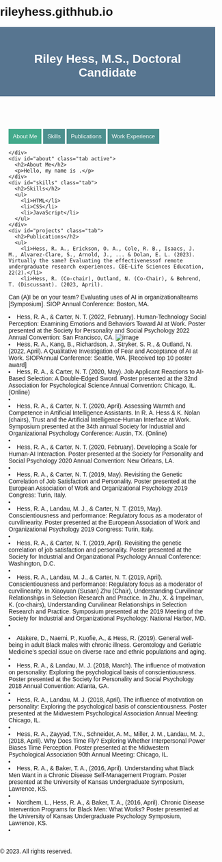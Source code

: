 # rileyhess.githhub.io

<html>
<head>
  <title>Riley Hess, M.S., Doctoral Candidate</title>
  <style>
    body {
      font-family: Arial, sans-serif;
      margin: 0;
      padding: 0;
    }
    header {
      background-color: #577590;
      color: #fff;
      padding: 20px;
      text-align: center;
    }
    main {
      padding: 20px;
    }
    .tab {
      display: none;
    }
    .tab.active {
      display: block;
    }
    .tab-button {
      background-color: #4d908e;
      color: #fff;
      padding: 10px;
      border: none;
      cursor: pointer;
    }
    .tab-button.active {
      background-color: #43aa8b;
    }
  </style>
  <script>
    function openTab(evt, tabName) {
      var i, tabContent, tabButtons;
      tabContent = document.getElementsByClassName("tab");
      for (i = 0; i < tabContent.length; i++) {
        tabContent[i].style.display = "none";
      }
      tabButtons = document.getElementsByClassName("tab-button");
      for (i = 0; i < tabButtons.length; i++) {
        tabButtons[i].className = tabButtons[i].className.replace(" active", "");
      }
      document.getElementById(tabName).style.display = "block";
      evt.currentTarget.className += " active";
    }
  </script>
</head>
<body>
  <header>
    <h1>Riley Hess, M.S., Doctoral Candidate</h1>
  </header>
  <main>
    <div class="tab-button-container">
      <button class="tab-button active" onclick="openTab(event, 'about')">About Me</button>
      <button class="tab-button" onclick="openTab(event, 'skills')">Skills</button>
      <button class="tab-button" onclick="openTab(event, 'projects')">Publications</button>
      <button class="tab-button" onclick="openTab(event, 'projects')">Work Experience</button>

    </div>
    <div id="about" class="tab active">
      <h2>About Me</h2>
      <p>Hello, my name is .</p>
    </div>
    <div id="skills" class="tab">
      <h2>Skills</h2>
      <ul>
        <li>HTML</li>
        <li>CSS</li>
        <li>JavaScript</li>
      </ul>
    </div>
    <div id="projects" class="tab">
      <h2>Publications</h2>
      <ul>
        <li>Hess, R. A., Erickson, O. A., Cole, R. B., Isaacs, J. M., Alvarez-Clare, S., Arnold, J., ... & Dolan, E. L. (2023). Virtually the same? Evaluating the effectivenessof remote undergraduate research experiences. CBE—Life Sciences Education, 22(2).</li>
        <li>Hess, R. (Co-chair), Outland, N. (Co-Chair), & Behrend, T. (Discussant). (2023, April).
Can (A)I be on your team? Evaluating uses of AI in organizationalteams
[Symposium]. SIOP Annual Conference: Boston, MA.</li>
       <li> Hess, R. A., & Carter, N. T. (2022, February). Human-Technology Social Perception: Examining Emotions and Behaviors Toward AI at Work. Poster presented at the Society for Personality and Social Psychology 2022 Annual Convention: San Francisco, CA. ![image](https://github.com/rhess-io/rileyhess.githhub.io/assets/61386554/c8c2f319-2b45-4f8c-9fa5-2806b2012b72)</li>
        <li>Hess, R. A., Kang, B., Richardson, J., Stryker, S. R., & Outland, N. (2022, April).
A Qualitative Investigation of Fear and Acceptance of AI at Work.
SIOPAnnual Conference: Seattle, WA.
[Received top 10 poster award]</li>
      <li>Hess, R. A., & Carter, N. T. (2020, May). Job Applicant Reactions to AI-Based Selection: A Double-Edged Sword. Poster presented at the 32nd Association for Psychological Science Annual Convention: Chicago, IL. (Online)<li>
      <li>Hess, R. A., & Carter, N. T. (2020, April). Assessing Warmth and Competence in Artificial Intelligence Assistants. In R. A. Hess & K. Nolan (chairs), Trust and the Artificial Intelligence-Human Interface at Work. Symposium presented at the 34th annual Society for Industrial and Organizational Psychology Conference: Austin, TX. (Online)<li>
      <li>Hess, R. A., & Carter, N. T. (2020, February). Developing a Scale for Human-AI Interaction. Poster presented at the Society for Personality and Social Psychology 2020 Annual Convention: New Orleans, LA.<li>
      <li>Hess, R. A., & Carter, N. T. (2019, May). Revisiting the Genetic Correlation of Job Satisfaction and Personality. Poster presented at the European Association of Work and Organizational Psychology 2019 Congress: Turin, Italy.<li>
      <li>Hess, R. A., Landau, M. J., & Carter, N. T. (2019, May). Conscientiousness and performance: Regulatory focus as a moderator of curvilinearity. Poster presented at the European Association of Work and Organizational Psychology 2019 Congress: Turin, Italy.<li> 
    <li>Hess, R. A., & Carter, N. T. (2019, April). Revisiting the genetic correlation of job satisfaction and personality. Poster presented at the Society for Industrial and Organizational Psychology Annual Conference: Washington, D.C.<li>
    <li>Hess, R. A., Landau, M. J., & Carter, N. T. (2019, April). Conscientiousness and performance: Regulatory focus as a moderator of curvilinearity. In Xiaoyuan (Susan) Zhu (Chair), Understanding Curvilinear Relationships in Selection Research and Practice. In Zhu, X. & Impelman, K. (co-chairs), Understanding Curvilinear Relationships in Selection Research and Practice. Symposium presented at the 2019 Meeting of the Society for Industrial and Organizational Psychology: National Harbor, MD.<li>
   <li>Atakere, D., Naemi, P., Kuofie, A., & Hess, R. (2019). General well-being in adult Black males with chronic illness. Gerontology and Geriatric Medicine’s special issue on diverse race and ethnic populations and aging.<li>
    <li>Hess, R. A., & Landau, M. J. (2018, March). The influence of motivation on personality: Exploring the psychological basis of conscientiousness. Poster presented at the Society for Personality and Social Psychology 2018 Annual Convention: Atlanta, GA.<li>
    <li>Hess, R. A., Landau, M. J. (2018, April). The influence of motivation on personality: Exploring the psychological basis of conscientiousness. Poster presented at the Midwestern Psychological Association Annual Meeting: Chicago, IL.<li>
  <li>Hess, R. A., Zayyad, T.N., Schneider, A. M., Miller, J. M., Landau, M. J., (2018, April). Why Does Time Fly? Exploring Whether Interpersonal Power Biases Time Perception. Poster presented at the Midwestern Psychological Association 90th Annual Meeting: Chicago, IL.<li>
  <li>Hess, R. A., & Baker, T. A., (2016, April). Understanding what Black Men Want in a Chronic Disease Self-Management Program. Poster presented at the University of Kansas Undergraduate Symposium, Lawrence, KS.<li>
    <li>Nordhem, L., Hess, R. A., & Baker, T. A., (2016, April). Chronic Disease Intervention Programs for Black Men: What Works? Poster presented at the University of Kansas Undergraduate Psychology Symposium, Lawrence, KS.<li>
      </ul>
    </div>
  </main>
  <footer>
    <p>&copy; 2023. All rights reserved.</p>
  </footer>
</body>
</html>

